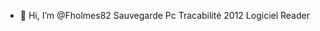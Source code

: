 - 👋 Hi, I’m @Fholmes82
Sauvegarde Pc Tracabilité 2012
Logiciel Reader
<!---
Fholmes82/Fholmes82 is a ✨ special ✨ repository because its `README.md` (this file) appears on your GitHub profile.
You can click the Preview link to take a look at your changes.
--->
